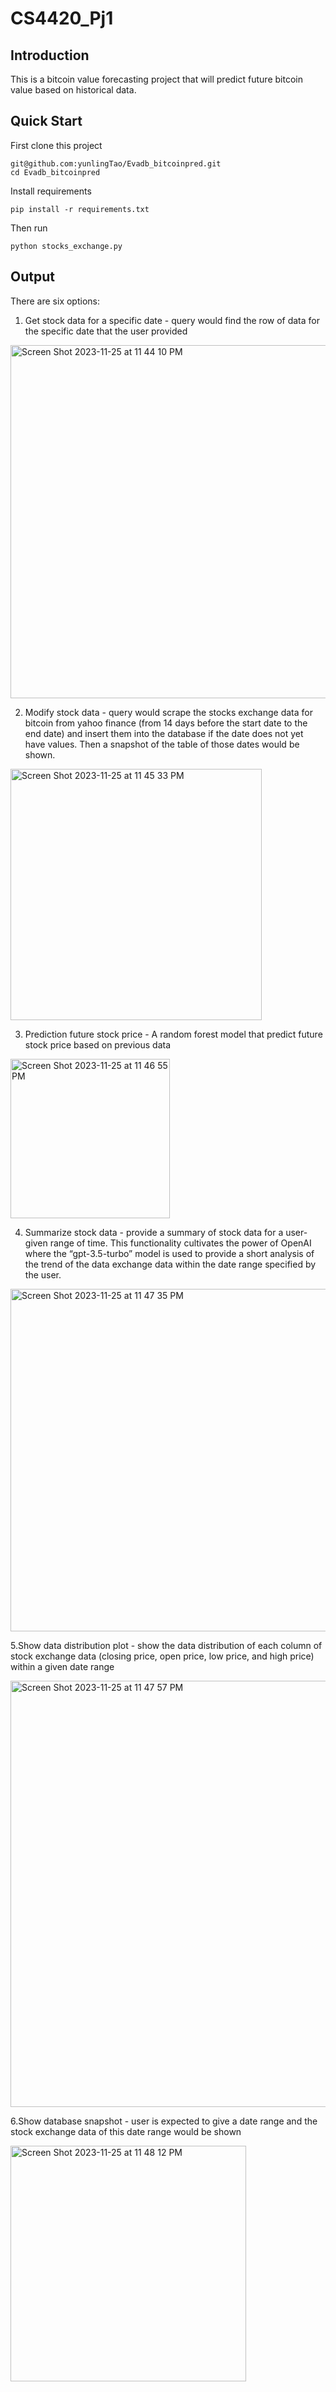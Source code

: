 # CS4420_Pj1

## Introduction
This is a bitcoin value forecasting project that will predict future bitcoin value based on historical data.

## Quick Start
First clone this project
```
git@github.com:yunlingTao/Evadb_bitcoinpred.git
cd Evadb_bitcoinpred
```
Install requirements

```
pip install -r requirements.txt
```

Then run 
```
python stocks_exchange.py
```


## Output
There are six options:
1. Get stock data for a specific date - query would find the row of data for the specific date that the user provided

<img width="565" alt="Screen Shot 2023-11-25 at 11 44 10 PM" src="https://github.com/yunlingTao/Evadb_bitcoinpred/assets/113263652/c209bb24-2809-49c5-a0cb-3e84e58f347f">

2. Modify stock data - query would scrape the stocks exchange data for bitcoin from yahoo finance (from 14 days before the start date to the end date) and insert them into the database if the date does not yet have values. Then a snapshot of the table of those dates would be shown.

<img width="402" alt="Screen Shot 2023-11-25 at 11 45 33 PM" src="https://github.com/yunlingTao/Evadb_bitcoinpred/assets/113263652/0d2bef9d-70f3-446c-938a-f297a86f87af">


3. Prediction future stock price - A random forest model that predict future stock price based on previous data 
<img width="255" alt="Screen Shot 2023-11-25 at 11 46 55 PM" src="https://github.com/yunlingTao/Evadb_bitcoinpred/assets/113263652/5df33e95-0bbc-4df4-a6a2-bed8bbc43727">

  
4. Summarize stock data - provide a summary of stock data for a user-given range of time. This functionality cultivates the power of OpenAI where the “gpt-3.5-turbo” model is used to provide a short analysis of the trend of the data exchange data within the date range specified by the user.

<img width="548" alt="Screen Shot 2023-11-25 at 11 47 35 PM" src="https://github.com/yunlingTao/Evadb_bitcoinpred/assets/113263652/65fa61fb-a6c5-4fc5-9f56-0dfd4427ebbe">

5.Show data distribution plot - show the data distribution of each column of stock exchange data (closing price, open price, low price, and high price) within a given date range


<img width="682" alt="Screen Shot 2023-11-25 at 11 47 57 PM" src="https://github.com/yunlingTao/Evadb_bitcoinpred/assets/113263652/7838c3fe-b297-4500-85eb-5c3b6d715b90">

6.Show database snapshot - user is expected to give a date range and the stock exchange data of this date range would be shown

<img width="377" alt="Screen Shot 2023-11-25 at 11 48 12 PM" src="https://github.com/yunlingTao/Evadb_bitcoinpred/assets/113263652/165d8894-a4a9-4af4-9c65-00292b4296b9">


